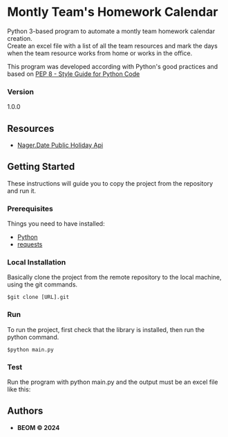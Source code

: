 # Montly Team's Homework Calendar
Python 3-based program to automate a montly team homework calendar creation.\
Create an excel file with a list of all the team resources and mark the days when the team resource works from home or works in the office.

This program was developed according with Python's good practices and based on [PEP 8 - Style Guide for Python Code](https://peps.python.org/pep-0008/)

### Version
1.0.0


## Resources
* [Nager.Date Public Holiday Api](https://date.nager.at/Api)


## Getting Started

These instructions will guide you to copy the project from the repository and run it.

### Prerequisites

Things you need to have installed:
* [Python](https://docs.python.org/3/using/unix.html#getting-and-installing-the-latest-version-of-python)
* [requests](https://requests.readthedocs.io/en/latest/)

### Local Installation

Basically clone the project from the remote repository to the local machine, using the git commands.

```
$git clone [URL].git
```

### Run
To run the project, first check that the library is installed, then run the python command.
```
$python main.py
```

### Test
Run the program with python main.py and the output must be an excel file like this:


## Authors

* **BEOM &copy; 2024**
